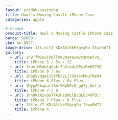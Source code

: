 ```yaml
---
layout: produk-casinghp
title: Howl's Moving Castle iPhone Case
categories: apple

# Produk
product-title: Howl's Moving Castle iPhone Case
harga: 90000
sku: hn-0527
image-drive: 1lk_nLYI_KDzASrXkPXgrgRo_ItwxRWT1
gallery:
  - url: 1nBTfW5uyFPDllVm30s46umvrsMoW7vU_
    title: iPhone 5 / 5s / SE
  - url: 1kuv-M5dwlqGvkr7hCco4c0PxzRmU57S0
    title: iPhone 6 / 6s
  - url: 1DSp5vHgaIxStPNl2Lj7G9YcvMmu78eM4
    title: iPhone 6 Plus / 6s Plus
  - url: 1NypZQkupalfAhr9KpNFz8_gW7j_Gaf_b
    title: iPhone 7 / 8
  - url: 1hh9ktA2vQo7TA2HzQMLlBvQLUs4VFQlr
    title: iPhone 7 Plus / 8 Plus
  - url: 1lk_nLYI_KDzASrXkPXgrgRo_ItwxRWT1
    title: iPhone X
---
```

